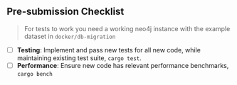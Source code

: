 ## Pre-submission Checklist

> For tests to work you need a working neo4j instance with the example dataset in `docker/db-migration`

- [ ] **Testing**: Implement and pass new tests for all new code, while maintaining existing test suite, `cargo test`.
- [ ] **Performance**: Ensure new code has relevant performance benchmarks, `cargo bench`
